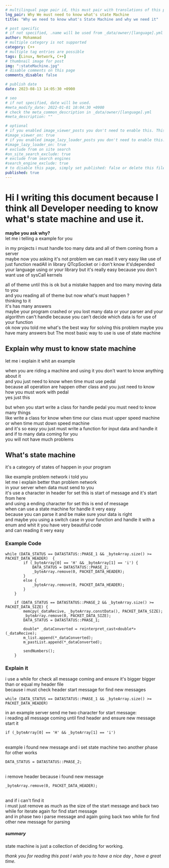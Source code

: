 ```yaml
---
# multilingual page pair id, this must pair with translations of this page. (This name must be unique)
lng_pair: Why We must need to know what's state Machine 
title: "Why we need to know what's State Machine and why we need it"

# post specific
# if not specified, .name will be used from _data/owner/[language].yml
author: Mohammad
# multiple category is not supported
category: C++
# multiple tag entries are possible
tags: [Linux, Network, C++]
# thumbnail image for post
img: ":stateMachine.jpg"
# disable comments on this page
comments_disable: false

# publish date
date: 2023-08-13 14:05:30 +0900

# seo
# if not specified, date will be used.
#meta_modify_date: 2022-01-01 10:04:30 +0900
# check the meta_common_description in _data/owner/[language].yml
#meta_description: ""

# optional
# if you enabled image_viewer_posts you don't need to enable this. This is only if image_viewer_posts = false
#image_viewer_on: true
# if you enabled image_lazy_loader_posts you don't need to enable this. This is only if image_lazy_loader_posts = false
#image_lazy_loader_on: true
# exclude from on site search
#on_site_search_exclude: true
# exclude from search engines
#search_engine_exclude: true
# to disable this page, simply set published: false or delete this file
published: true
---
```




<h1><b>Hi
I writing this document because I think  all Developer needing to know what's state machine and use it. </b> </h1>

<b>maybe you ask why?</b> <br>
let me i telling a example for you <br>

in my projects i must handle too many data and all of them coming from a server <br>
maybe now you asking it's not problem we can read it very easy like use of just function readAll in library QTcpSocket or i don't know it's\depended your language using or your library but it's really easy because you don't want use of sysCall kernels <br>

all of theme until this is ok but a mistake happen and too many moving data  to you <br>
and you reading all of theme but now what's must happen ? <br>
thinking to it <br>
it's has many answers <br>
maybe your program crashed or you lost many data or your parser and your algorithm can't handle because you can't decide which data is for use of your function <br>
ok now you told me what's the best way for solving this problem maybe you have many answers but The most basic way to use is use of state machine  <br>

<h2><b>Explain why must to know state machine </b> </h2>

let me i explain it whit an example <br>

when you are riding a machine and using it you don't want to know anything about it  <br>
and you just need to know when time must use pedal  <br>
because all operation are happen other class and you just need to know how you must work with pedal <br>
yes just this  <br>

but when you start write a class for handle pedal you must need to know many things \
like write a class for know when time our class must upper speed machine  or when time must down speed machine <br>
and it's so easy you just must write a function for input data and handle it and if to many data coming for you  <br>
you will not have much problems <br>

<h2><b>What's state machine</b> </h2>
it's a category of states of happen in your program <br>

like example problem  network i told you  <br>
let me i explain better than problem network  <br>
in your server when data must send to you  <br>
it's use a character in header for set this is start of message and it's start from here  <br>
and using a ending character for set this is end of message <br>
when can use a state machine for handle it very easy <br>
because you can parse it and be make sure your data is right  <br>
and maybe you using a switch case in your function and handle it with a enum and whit it you have very beautiful code  <br>
and can reading it very easy <br>

<h3><b>Example Code</b></h3>

```
while (DATA_STATUS == DATASTATUS::PHASE_1 && _byteArray.size() >= PACKET_DATA_HEADER)  {
        if (_byteArray[0] == 'H' && _byteArray[1] == 'i') {
            DATA_STATUS = DATASTATUS::PHASE_2;
            _byteArray.remove(0, PACKET_DATA_HEADER);
        }
        else {
            _byteArray.remove(0, PACKET_DATA_HEADER);
        }
    }

    if (DATA_STATUS == DATASTATUS::PHASE_2 && _byteArray.size() >= PACKET_DATA_SIZE) {
        memcpy(_dataRecive, _byteArray.constData(), PACKET_DATA_SIZE);
        _byteArray.remove(0, PACKET_DATA_SIZE);
        DATA_STATUS = DATASTATUS::PHASE_1;

        double* _dataConverted = reinterpret_cast<double*>(_dataRecive);
        m_list.append(*_dataConverted);
        m_pastList.append(*_dataConverted);

        sendNumbers();
    } 
``` 

<h3><b>Explain it </b></h3>

i use a while for check all message coming and ensure it's bigger bigger than or equal my header file  <br>
because i must check header start message for find new messages  <br>

`while (DATA_STATUS == DATASTATUS::PHASE_1 && _byteArray.size() >= PACKET_DATA_HEADER)`

in an example server send me two character for start message:  <br>
i reading all message coming until find header and ensure new message start it  <br>

`if (_byteArray[0] == 'H' && _byteArray[1] == 'i')`  

<br>
example i found new message and i set state machine two another phase for other works  <br>

`DATA_STATUS = DATASTATUS::PHASE_2;` 

<br>
i remove header because i found new message  <br>

`_byteArray.remove(0, PACKET_DATA_HEADER);`  

<br>
and if i can't find it <br>
i must just remove as much as the size of the start message and back two while for iterate again for find start message <br>
and in phase two i parse message and again going back two while for find other new message for parsing<br>


<h5><b>summary</b></h5>
state machine is just a collection of deciding for working. <br>

<i>thank you for reading this post
I wish you to have a nice day
, have a great time.</i>

